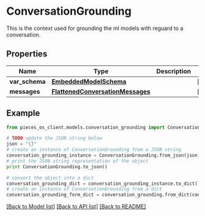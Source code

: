 # ConversationGrounding

This is the context used for grounding the ml models with reguard to a conversation.

## Properties

Name | Type | Description | Notes
------------ | ------------- | ------------- | -------------
**var_schema** | [**EmbeddedModelSchema**](EmbeddedModelSchema) |  | [optional] 
**messages** | [**FlattenedConversationMessages**](FlattenedConversationMessages) |  | [optional] 

## Example

```python
from pieces_os_client.models.conversation_grounding import ConversationGrounding

# TODO update the JSON string below
json = "{}"
# create an instance of ConversationGrounding from a JSON string
conversation_grounding_instance = ConversationGrounding.from_json(json)
# print the JSON string representation of the object
print ConversationGrounding.to_json()

# convert the object into a dict
conversation_grounding_dict = conversation_grounding_instance.to_dict()
# create an instance of ConversationGrounding from a dict
conversation_grounding_form_dict = conversation_grounding.from_dict(conversation_grounding_dict)
```
[[Back to Model list]](../README#documentation-for-models) [[Back to API list]](../README#documentation-for-api-endpoints) [[Back to README]](../README)


